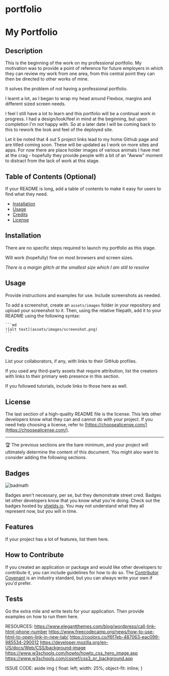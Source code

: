 # portfolio

# My Portfolio

## Description

This is the beginning of the work on my professional portfolio. My motivation was to provide a point of reference for future employers in which they can review my work from one area, from this central point they can then be directed to other works of mine. 

It solves the problem of not having a professional portfolio.

I learnt a lot, as I began to wrap my head around Flexbox, margins and different sized screen needs. 

I feel I still have a lot to learn and this portfolio will be a continual work in progress. I had a design/look/feel in mind at the beginning, but upon completion I'm not happy with. So at a later date I will be coming back to this to rework the look and feel of the deployed site.

Let it be noted that 4 out 5 project links lead to my home Github page and are titled coming soon. These will be updated as I work on more sites and apps. For now there are place holder images of various animals I have met at the crag - hopefully they provide people with a bit of an "Awww" moment to distract from the lack of work at this stage. 

## Table of Contents (Optional)

If your README is long, add a table of contents to make it easy for users to find what they need.

- [Installation](#installation)
- [Usage](#usage)
- [Credits](#credits)
- [License](#license)

## Installation

There are no specific steps required to launch my portfolio as this stage. 

Will work (hopefully) fine on most browsers and screen sizes. 

*There is a margin glitch at the smallest size which I am still to resolve*

## Usage



Provide instructions and examples for use. Include screenshots as needed.

To add a screenshot, create an `assets/images` folder in your repository and upload your screenshot to it. Then, using the relative filepath, add it to your README using the following syntax:

    ```md
    ![alt text](assets/images/screenshot.png)
    ```

## Credits

List your collaborators, if any, with links to their GitHub profiles.

If you used any third-party assets that require attribution, list the creators with links to their primary web presence in this section.

If you followed tutorials, include links to those here as well.

## License

The last section of a high-quality README file is the license. This lets other developers know what they can and cannot do with your project. If you need help choosing a license, refer to [https://choosealicense.com/](https://choosealicense.com/).

---

🏆 The previous sections are the bare minimum, and your project will ultimately determine the content of this document. You might also want to consider adding the following sections.

## Badges

![badmath](https://img.shields.io/github/languages/top/lernantino/badmath)

Badges aren't necessary, per se, but they demonstrate street cred. Badges let other developers know that you know what you're doing. Check out the badges hosted by [shields.io](https://shields.io/). You may not understand what they all represent now, but you will in time.

## Features

If your project has a lot of features, list them here.

## How to Contribute

If you created an application or package and would like other developers to contribute it, you can include guidelines for how to do so. The [Contributor Covenant](https://www.contributor-covenant.org/) is an industry standard, but you can always write your own if you'd prefer.

## Tests

Go the extra mile and write tests for your application. Then provide examples on how to run them here.

RESOURCES:
https://www.elegantthemes.com/blog/wordpress/call-link-html-phone-number
https://www.freecodecamp.org/news/how-to-use-html-to-open-link-in-new-tab/
https://coolors.co/f6f7eb-487063-eac099-985534-290012
https://developer.mozilla.org/en-US/docs/Web/CSS/background-image
https://www.w3schools.com/howto/howto_css_hero_image.asp
https://www.w3schools.com/cssref/css3_pr_background.asp

ISSUE CODE:
  aside img {
    float: left;
    width: 25%;
    object-fit: inline;
  }